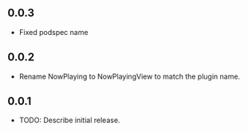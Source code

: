## 0.0.3

* Fixed podspec name

## 0.0.2

* Rename NowPlaying to NowPlayingView to match the plugin name.
  
## 0.0.1

* TODO: Describe initial release.
